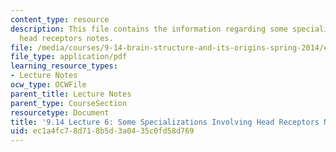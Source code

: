 ```yaml
---
content_type: resource
description: This file contains the information regarding some specializations involving
  head receptors notes.
file: /media/courses/9-14-brain-structure-and-its-origins-spring-2014/ec1a4fc78d718b5d3a0435c0fd58d769_MIT9_14S14_Lecture6.pdf
file_type: application/pdf
learning_resource_types:
- Lecture Notes
ocw_type: OCWFile
parent_title: Lecture Notes
parent_type: CourseSection
resourcetype: Document
title: '9.14 Lecture 6: Some Specializations Involving Head Receptors Notes'
uid: ec1a4fc7-8d71-8b5d-3a04-35c0fd58d769
---
```

